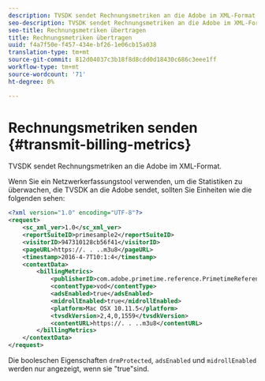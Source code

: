 ```yaml
---
description: TVSDK sendet Rechnungsmetriken an die Adobe im XML-Format.
seo-description: TVSDK sendet Rechnungsmetriken an die Adobe im XML-Format.
seo-title: Rechnungsmetriken übertragen
title: Rechnungsmetriken übertragen
uuid: f4a7f50e-f457-434e-bf26-1e06cb15a038
translation-type: tm+mt
source-git-commit: 812d04037c3b18f8d8cdd0d18430c686c3eee1ff
workflow-type: tm+mt
source-wordcount: '71'
ht-degree: 0%

---
```



# Rechnungsmetriken senden {#transmit-billing-metrics}

TVSDK sendet Rechnungsmetriken an die Adobe im XML-Format.

<!--<a id="example_13ABDB1CC0B549968A534765378DA3A0"></a>-->

Wenn Sie ein Netzwerkerfassungstool verwenden, um die Statistiken zu überwachen, die TVSDK an die Adobe sendet, sollten Sie Einheiten wie die folgenden sehen:

```xml
<?xml version="1.0" encoding="UTF-8"?>
<request>
    <sc_xml_ver>1.0</sc_xml_ver>
    <reportSuiteID>primesample2</reportSuiteID>
    <visitorID>947310128cb56f41</visitorID>
    <pageURL>https://. . ..m3u8</pageURL>
    <timestamp>2016-4-7T10:1:4</timestamp>
    <contextData>
        <billingMetrics>
            <publisherID>com.adobe.primetime.reference.PrimetimeReference</publisherID>
            <contentType>vod</contentType>
            <adsEnabled>true</adsEnabled>
            <midrollEnabled>true</midrollEnabled>
            <platform>Mac OSX 10.11.5</platform>
            <tvsdkVersion>2,4,0,1559</tvsdkVersion>
            <contentURL>https://. . ..m3u8</contentURL>
        </billingMetrics>
    </contextData>
</request>
```

Die booleschen Eigenschaften `drmProtected`, `adsEnabled` und `midrollEnabled` werden nur angezeigt, wenn sie &quot;true&quot;sind.